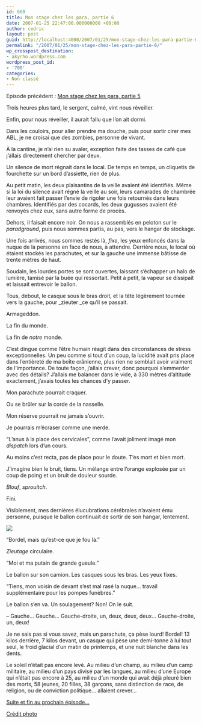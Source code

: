 ```yaml
---
id: 660
title: Mon stage chez les para, partie 6
date: 2007-01-25 22:47:00.000000000 +00:00
author: cedric
layout: post
guid: http://localhost:4000/2007/01/25/mon-stage-chez-les-para-partie-6.html
permalink: "/2007/01/25/mon-stage-chez-les-para-partie-6/"
wp_crosspost_destination:
- akyrho.wordpress.com
wordpress_post_id:
- '700'
categories:
- Non classé
---
```

Episode précédent : [Mon stage chez les para, partie 5](/blog/2007/01/21/Mon-stage-chez-les-para-partie-5)

Trois heures plus tard, le sergent, calmé, vint nous réveiller.

Enfin, pour nous réveiller, il aurait fallu que l’on ait dormi.

Dans les couloirs, pour aller prendre ma douche, puis pour sortir cirer mes ABL, je ne croisai que des zombies, personne de vivant.

À la cantine, je n’ai rien su avaler, exception faite des tasses de café que j’allais directement chercher par deux.

Un silence de mort régnait dans le local. De temps en temps, un cliquetis de fourchette sur un bord d’assiette, rien de plus.

Au petit matin, les deux plaisantins de la veille avaient été identifiés. Même si la loi du silence avait régné la veille au soir, leurs camarades de chambrée leur avaient fait passer l’envie de rigoler une fois retournés dans leurs chambres. Identifiés par des cocards, les deux gugusses avaient été renvoyés chez eux, sans autre forme de procès.

Dehors, il faisait encore noir. On nous a rassemblés en peloton sur le _paradground_, puis nous sommes partis, au pas, vers le hangar de stockage.

Une fois arrivés, nous sommes restés là, _fixe_, les yeux enfoncés dans la nuque de la personne en face de nous, à attendre. Derrière nous, le local où étaient stockés les parachutes, et sur la gauche une immense bâtisse de trente mètres de haut.

Soudain, les lourdes portes se sont ouvertes, laissant s’échapper un halo de lumière, tamisé par la buée qui ressortait. Petit à petit, la vapeur se dissipait et laissait entrevoir le ballon.

Tous, debout, le casque sous le bras droit, et la tête légèrement tournée vers la gauche, pour \_zieuter \_ce qu’il se passait.

Armageddon.

La fin du monde.

La fin de _notre_ monde.

C’est dingue comme l’être humain réagit dans des circonstances de stress exceptionnelles. Un peu comme si tout d’un coup, la lucidité avait pris place dans l’entièreté de ma boîte crânienne, plus rien ne semblait avoir vraiment de l’importance. De toute façon, j’allais crever, donc pourquoi s’emmerder avec des détails? J’allais me balancer dans le vide, à 330 mètres d’altitude exactement, j’avais toutes les chances d’y passer.

Mon parachute pourrait craquer.

Ou se brûler sur la corde de la nasselle.

Mon réserve pourrait ne jamais s’ouvrir.

Je pourrais m’écraser comme une merde.

“L’anus à la place des cervicales”, comme l’avait joliment imagé mon _dispatch_ lors d’un cours.

Au moins c’est recta, pas de place pour le doute. T’es mort et bien mort.

J’imagine bien le bruit, tiens. Un mélange entre l’orange explosée par un coup de poing et un bruit de douleur sourde.

_Blouf_, _sprouitch_.

Fini.

Visiblement, mes dernières élucubrations cérébrales n’avaient ému personne, puisque le ballon continuait de sortir de son hangar, lentement.

![](/images/2010-Schaffen-17.jpg) 

“Bordel, mais qu’est-ce que je fou là.”

_Zieutage_ circulaire.

“Moi et ma putain de grande gueule.”

Le ballon sur son camion. Les casques sous les bras. Les yeux fixes.

“Tiens, mon voisin de devant s’est mal rasé la nuque… travail supplémentaire pour les pompes funèbres.”

Le ballon s’en va. Un soulagement? Non! On le suit.

&#8211; Gauche… Gauche… Gauche-droite, un, deux, deux, deux… Gauche-droite, un, deux!

Je ne sais pas si vous savez, mais un parachute, ça pèse lourd! Bordel! 13 kilos derrière, 7 kilos devant, un casque qui pèse une demi-tonne à lui tout seul, le froid glacial d’un matin de printemps, et une nuit blanche dans les dents.

Le soleil n’était pas encore levé. Au milieu d’un champ, au milieu d’un camp militaire, au milieu d’un pays divisé par les langues, au milieu d’une Europe qui n’était pas encore à 25, au milieu d’un monde qui avait déjà pleuré bien des morts, 58 jeunes, 20 filles, 38 garçons, sans distinction de race, de religion, ou de conviction politique… allaient crever…

[Suite et fin au prochain épisode…](/blog/2007/06/21/mon-stage-chez-les-para-fin/)

[Crédit photo](http://www.fjr2.be/Fotoalbum-90%20-%202010%20-%20Schaffen.htm)